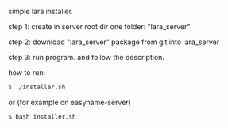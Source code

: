 simple lara installer.


step 1:
create in server root dir one folder: "lara_server"

step 2:
download "lara_server" package from git into lara_server

step 3:
run program.
and follow the description.

how to run:
```bash
$ ./installer.sh
```
or (for example on easyname-server)

```bash
$ bash installer.sh
```

